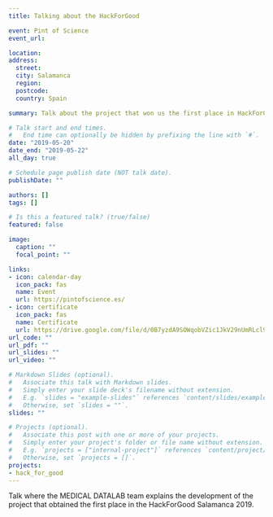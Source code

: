 ```yaml
---
title: Talking about the HackForGood

event: Pint of Science
event_url: 

location: 
address:
  street:
  city: Salamanca
  region: 
  postcode: 
  country: Spain

summary: Talk about the project that won us the first place in HackForGood Salamanca 2019.

# Talk start and end times.
#   End time can optionally be hidden by prefixing the line with `#`.
date: "2019-05-20"
date_end: "2019-05-22"
all_day: true

# Schedule page publish date (NOT talk date).
publishDate: ""

authors: []
tags: []

# Is this a featured talk? (true/false)
featured: false

image:
  caption: ""
  focal_point: ""

links:
- icon: calendar-day
  icon_pack: fas
  name: Event
  url: https://pintofscience.es/
- icon: certificate
  icon_pack: fas
  name: Certificate
  url: https://drive.google.com/file/d/0B7yzdA9SOWqobVZic1JkV29nUmRLcl9mTnFNX2FHQnhWcUlj/view?usp=sharing&resourcekey=0-U0ddp3zHsH6SOO6IoEHQ6A
url_code: ""
url_pdf: ""
url_slides: ""
url_video: ""

# Markdown Slides (optional).
#   Associate this talk with Markdown slides.
#   Simply enter your slide deck's filename without extension.
#   E.g. `slides = "example-slides"` references `content/slides/example-slides.md`.
#   Otherwise, set `slides = ""`.
slides: ""

# Projects (optional).
#   Associate this post with one or more of your projects.
#   Simply enter your project's folder or file name without extension.
#   E.g. `projects = ["internal-project"]` references `content/project/deep-learning/index.md`.
#   Otherwise, set `projects = []`.
projects: 
- hack_for_good
---
```


Talk where the MEDICAL DATALAB team explains the development of the project that obtained the first place in the HackForGood Salamanca 2019.
